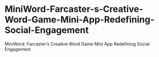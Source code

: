 # MiniWord-Farcaster-s-Creative-Word-Game-Mini-App-Redefining-Social-Engagement
MiniWord: Farcaster’s Creative Word Game Mini App Redefining Social Engagement
